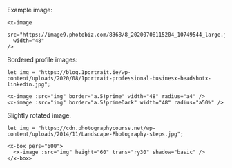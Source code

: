 
Example image:

```vue
<x-image 
  src="https://image9.photobiz.com/8368/8_20200708115204_10749544_large.jpg" 
  width="48" 
/>
```

Bordered profile images:

```vue
let img = "https://blog.1portrait.ie/wp-content/uploads/2020/08/1portrait-professional-businesx-headshotx-linkedin.jpg";

<x-image :src="img" border="a.5!prime" width="48" radius="a4" />
<x-image :src="img" border="a.5!primeDark" width="48" radius="a50%" />
```

Slightly rotated image.

```vue
let img = "https://cdn.photographycourse.net/wp-content/uploads/2014/11/Landscape-Photography-steps.jpg";

<x-box pers="600">
  <x-image :src="img" height="60" trans="ry30" shadow="basic" />
</x-box>
```
